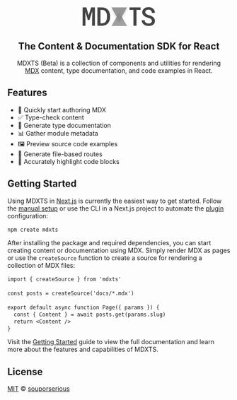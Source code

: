 <div align="center">
  <a href="https://mdxts.dev">
    <picture>
      <source media="(prefers-color-scheme: dark)" srcset="/packages/mdxts/images/logo-dark.png">
      <img src="/packages/mdxts/images/logo-light.png" alt="MDXTS" width="164"/>
    </picture>
  </a>
  <h2>The Content & Documentation SDK for React</h2>
  <p>
MDXTS (Beta) is a collection of components and utilities for rendering <br /><a href="https://mdxjs.com/">MDX</a> content, type documentation, and code examples in React.
  </p>
</div>

## Features

- 📝 Quickly start authoring MDX
- ✅ Type-check content
- 📘 Generate type documentation
- 📊 Gather module metadata
- 🖼️ Preview source code examples
- 📁 Generate file-based routes
- 🌈 Accurately highlight code blocks

## Getting Started

Using MDXTS in [Next.js](https://nextjs.org/) is currently the easiest way to get started. Follow the [manual setup](https://www.mdxts.dev/docs/getting-started#manual-setup) or use the CLI in a Next.js project to automate the [plugin](https://www.mdxts.dev/packages/next) configuration:

```bash
npm create mdxts
```

After installing the package and required dependencies, you can start creating content or documentation using MDX. Simply render MDX as pages or use the `createSource` function to create a source for rendering a collection of MDX files:

```tsx
import { createSource } from 'mdxts'

const posts = createSource('docs/*.mdx')

export default async function Page({ params }) {
  const { Content } = await posts.get(params.slug)
  return <Content />
}
```

Visit the [Getting Started](https://mdxts.dev/docs/getting-started) guide to view the full documentation and learn more about the features and capabilities of MDXTS.

## License

[MIT](/LICENSE.md) © [souporserious](https://souporserious.com/)
